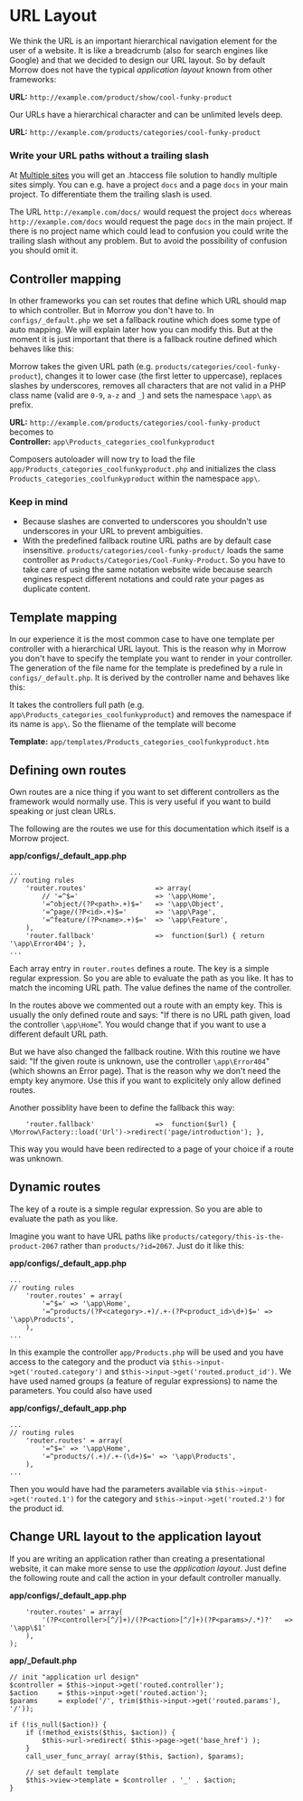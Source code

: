 URL Layout
==========

We think the URL is an important hierarchical navigation element for the user of a website.
It is like a breadcrumb (also for search engines like Google) and that we decided to design our URL layout.
So by default Morrow does not have the typical *application layout* known from other frameworks:  

**URL:** `http://example.com/product/show/cool-funky-product`  

Our URLs have a hierarchical character and can be unlimited levels deep.  

**URL:** `http://example.com/products/categories/cool-funky-product`  

### Write your URL paths without a trailing slash

At [Multiple sites](page/multiplesites) you will get an .htaccess file solution to handly multiple sites simply. You can e.g. have a project `docs` and a page `docs` in your main project.
To differentiate them the trailing slash is used.

The URL `http://example.com/docs/` would request the project `docs` whereas `http://example.com/docs` would request the page `docs` in the main project.
If there is no project name which could lead to confusion you could write the trailing slash without any problem. But to avoid the possibility of confusion you should omit it.


Controller mapping
-------------------

In other frameworks you can set routes that define which URL should map to which controller.
But in Morrow you don't have to. In `configs/_default.php` we set a fallback routine which does some type of auto mapping.
We will explain later how you can modify this.
But at the moment it is just important that there is a fallback routine defined which behaves like this:

Morrow takes the given URL path (e.g. `products/categories/cool-funky-product`), changes it to lower case (the first letter to uppercase), replaces slashes by underscores,
removes all characters that are not valid in a PHP class name (valid are `0-9`, `a-z` and `_`) and sets the namespace `\app\` as prefix.

**URL:** `http://example.com/products/categories/cool-funky-product`  
becomes to  
**Controller:** `app\Products_categories_coolfunkyproduct`

Composers autoloader will now try to load the file `app/Products_categories_coolfunkyproduct.php` and initializes the class `Products_categories_coolfunkyproduct` within the namespace `app\`.

### Keep in mind

 * Because slashes are converted to underscores you shouldn't use underscores in your URL to prevent ambiguities.
 * With the predefined fallback routine URL paths are by default case insensitive. `products/categories/cool-funky-product/` loads the same controller as `Products/Categories/Cool-Funky-Product`.
So you have to take care of using the same notation website wide because search engines respect different notations and could rate your pages as duplicate content.


Template mapping
----------------

In our experience it is the most common case to have one template per controller with a hierarchical URL layout.
This is the reason why in Morrow you don't have to specify the template you want to render in your controller.
The generation of the file name for the template is predefined by a rule in `configs/_default.php`.
It is derived by the controller name and behaves like this:

It takes the controllers full path (e.g. `app\Products_categories_coolfunkyproduct`) and removes the namespace if its name is `app\`.
So the fliename of the template will become

**Template:** `app/templates/Products_categories_coolfunkyproduct.htm`


Defining own routes
-------------------

Own routes are a nice thing if you want to set different controllers as the framework would normally use.
This is very useful if you want to build speaking or just clean URLs.

The following are the routes we use for this documentation which itself is a Morrow project.

**app/configs/_default_app.php**
~~~{.php}
...
// routing rules
    'router.routes'                 => array(
        // '=^$='                   => '\app\Home',
        '=^object/(?P<path>.+)$='   => '\app\Object',
        '=^page/(?P<id>.+)$='       => '\app\Page',
        '=^feature/(?P<name>.+)$='  => '\app\Feature',
    ),
    'router.fallback'               =>  function($url) { return '\app\Error404'; },
...
~~~

Each array entry in `router.routes` defines a route.
The key is a simple regular expression. So you are able to evaluate the path as you like. It has to match the incoming URL path.
The value defines the name of the controller.

In the routes above we commented out a route with an empty key.
This is usually the only defined route and says: "If there is no URL path given, load the controller `\app\Home`".
You would change that if you want to use a different default URL path.

But we have also changed the fallback routine.
With this routine we have said: "If the given route is unknown, use the controller `\app\Error404`" (which showns an Error page).
That is the reason why we don't need the empty key anymore.
Use this if you want to explicitely only allow defined routes.

Another possiblity have been to define the fallback this way:

~~~{.php}
    'router.fallback'               =>  function($url) { \Morrow\Factory::load('Url')->redirect('page/introduction'); },
~~~

This way you would have been redirected to a page of your choice if a route was unknown.


Dynamic routes
--------------

The key of a route is a simple regular expression.
So you are able to evaluate the path as you like.

Imagine you want to have URL paths like `products/category/this-is-the-product-2067` rather than `products/?id=2067`.
Just do it like this:

**app/configs/_default_app.php**
~~~{.php}
...
// routing rules
    'router.routes' = array(
        '=^$=' => '\app\Home',
        '=^products/(?P<category>.+)/.+-(?P<product_id>\d+)$=' => '\app\Products',
    ),
...
~~~

In this example the controller `app/Products.php` will be used and you have access to the category and the product via `$this->input->get('routed.category')` and `$this->input->get('routed.product_id')`.
We have used named groups (a feature of regular expressions) to name the parameters. You could also have used

**app/configs/_default_app.php**
~~~{.php}
...
// routing rules
    'router.routes' = array(
        '=^$=' => '\app\Home',
        '=^products/(.+)/.+-(\d+)$=' => '\app\Products',
    ),
...
~~~

Then you would have had the parameters available via `$this->input->get('routed.1')` for the category and `$this->input->get('routed.2')` for the product id.


Change URL layout to the application layout
--------------------------

If you are writing an application rather than creating a presentational website, it can make more sense to use the *application layout*.
Just define the following route and call the action in your default controller manually.

**app/configs/\_default\_app.php**
~~~{.php}
    'router.routes' = array(
        '(?P<controller>[^/]+)/(?P<action>[^/]+)(?P<params>/.*)?'   => '\app\$1'
    ),
);
~~~

**app/\_Default.php**
~~~{.php}
// init "application url design"
$controller = $this->input->get('routed.controller');
$action     = $this->input->get('routed.action');
$params     = explode('/', trim($this->input->get('routed.params'), '/'));

if (!is_null($action)) {
    if (!method_exists($this, $action)) {
        $this->url->redirect( $this->page->get('base_href') );
    }
    call_user_func_array( array($this, $action), $params);

    // set default template
    $this->view->template = $controller . '_' . $action;
}
~~~
